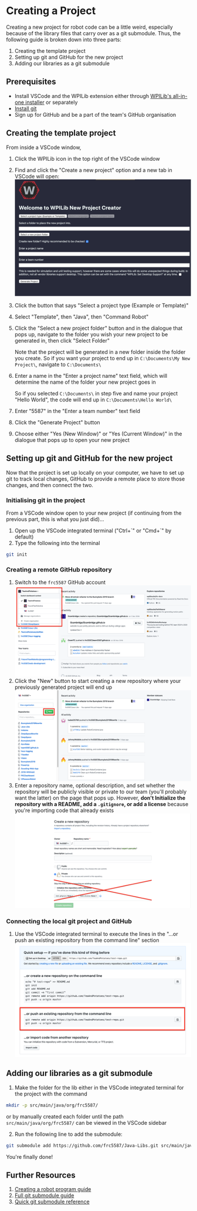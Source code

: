 # Creating a Project

Creating a new project for robot code can be a little weird, especially because of the library files that carry over as a git submodule. Thus, the following guide is broken down into three parts:

1. Creating the template project
2. Setting up git and GitHub for the new project
3. Adding our libraries as a git submodule

## Prerequisites

- Install VSCode and the WPILib extension either through [WPILib's all-in-one installer](https://docs.wpilib.org/en/latest/docs/getting-started/getting-started-frc-control-system/wpilib-setup.html) or separately
- [Install git](https://git-scm.com/book/en/v2/Getting-Started-Installing-Git)
- Sign up for GitHub and be a part of the team's GitHub organisation

## Creating the template project

From inside a VSCode window,

1. Click the WPILib icon in the top right of the VSCode window
2. Find and click the "Create a new project" option and a new tab in VSCode will open: ![Project Creation Page](./images/CreateProject.png)
3. Click the button that says "Select a project type (Example or Template)"
4. Select "Template", then "Java", then "Command Robot"
5. Click the "Select a new project folder" button and in the dialogue that pops up, navigate to the folder you wish your new project to be generated in, then click "Select Folder"
  
   Note that the project will be generated in a new folder inside the folder you create. So if you want your project to end up in `C:\Documents\My New Project\`, navigate to `C:\Documents\`

6. Enter a name in the "Enter a project name" text field, which will determine the name of the folder your new project goes in

   So if you selected `C:\Documents\` in step five and name your project "Hello World", the code will end up in `C:\Documents\Hello World\`

7. Enter "5587" in the "Enter a team number" text field
8. Click the "Generate Project" button
9. Choose either "Yes (New Window)" or "Yes (Current Window)" in the dialogue that pops up to open your new project

## Setting up git and GitHub for the new project

Now that the project is set up locally on your computer, we have to set up git to track local changes, GitHub to provide a remote place to store those changes, and then connect the two.

### Initialising git in the project

From a VSCode window open to your new project (if continuing from the previous part, this is what you just did)...

1. Open up the VSCode integrated terminal ("Ctrl+\`" or "Cmd+\`" by default)
2. Type the following into the terminal

```bash
git init
```

### Creating a remote GitHub repository

1. Switch to the `frc5587` GitHub account
![Switching accounts](./images/SwitchingAccounts.png)
2. Click the "New" button to start creating a new repository where your previously generated project will end up
![New repository button](./images/NewRepoButton.png)
3. Enter a repository name, optional description, and set whether the repository will be publicly visible or private to our team (you'll probably want the latter) on the page that pops up. However, **don't Initialize the repository with a README, add a `.gitignore`, or add a license** because you're importing code that already exists
![New repository button](./images/CreatingRepo.png)

### Connecting the local git project and GitHub

1. Use the VSCode integrated terminal to execute the lines in the "...or push an existing repository from the command line" section
![Section](./images/ConnectingGitRepo.png)

## Adding our libraries as a git submodule

1. Make the folder for the lib either in the VSCode integrated terminal for the project with the command

```bash
mkdir -p src/main/java/org/frc5587/
```

or by manually created each folder until the path `src/main/java/org/frc5587/` can be viewed in the VSCode sidebar

2. Run the following line to add the submodule:

```bash
git submodule add https://github.com/frc5587/Java-Libs.git src/main/java/org/frc5587/lib
```

You're finally done!

## Further Resources

1. [Creating a robot program guide](https://docs.wpilib.org/en/latest/docs/software/wpilib-overview/creating-robot-program.html)
2. [Full git submodule guide](https://git-scm.com/book/en/v2/Git-Tools-Submodules)
3. [Quick git submodule reference](https://gist.github.com/Noitidart/7af2e120bb83e2be9aa4cc3ca0a37722)

